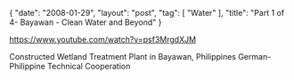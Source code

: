 {
   "date": "2008-01-29",
   "layout": "post",
   "tag": [
      "Water"
   ],
   "title": "Part 1 of 4- Bayawan - Clean Water and Beyond"
}

https://www.youtube.com/watch?v=psf3MrgdXJM  

Constructed Wetland Treatment Plant in Bayawan, Philippines German-Philippine Technical Cooperation 